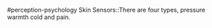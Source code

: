 #perception-psychology 
Skin Sensors::There are four types, pressure warmth cold and pain. 
<!--SR:!2024-02-05,3,250-->